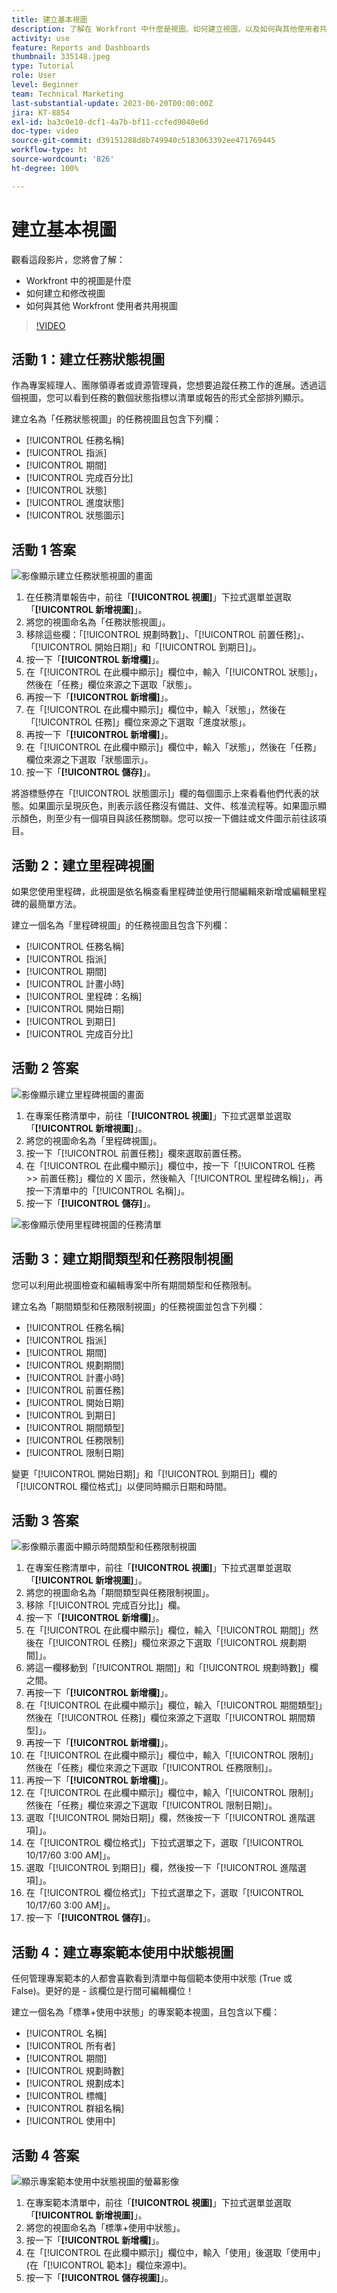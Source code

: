 ```yaml
---
title: 建立基本視圖
description: 了解在 Workfront 中什麼是視圖、如何建立視圖，以及如何與其他使用者共用視圖。
activity: use
feature: Reports and Dashboards
thumbnail: 335148.jpeg
type: Tutorial
role: User
level: Beginner
team: Technical Marketing
last-substantial-update: 2023-06-20T00:00:00Z
jira: KT-8854
exl-id: ba3c0e10-dcf1-4a7b-bf11-ccfed9040e6d
doc-type: video
source-git-commit: d39151288d8b749940c5183063392ee471769445
workflow-type: ht
source-wordcount: '826'
ht-degree: 100%

---
```


# 建立基本視圖

觀看這段影片，您將會了解：

* Workfront 中的視圖是什麼
* 如何建立和修改視圖
* 如何與其他 Workfront 使用者共用視圖

>[!VIDEO](https://video.tv.adobe.com/v/335148/?quality=12&learn=on)

## 活動 1：建立任務狀態視圖

作為專案經理人、團隊領導者或資源管理員，您想要追蹤任務工作的進展。透過這個視圖，您可以看到任務的數個狀態指標以清單或報告的形式全部排列顯示。

建立名為「任務狀態視圖」的任務視圖且包含下列欄：

* [!UICONTROL 任務名稱]
* [!UICONTROL 指派]
* [!UICONTROL 期間]
* [!UICONTROL 完成百分比]
* [!UICONTROL 狀態]
* [!UICONTROL 進度狀態]
* [!UICONTROL 狀態圖示]

## 活動 1 答案

![影像顯示建立任務狀態視圖的畫面](assets/view-exercise.png)

1. 在任務清單報告中，前往「**[!UICONTROL 視圖]**」下拉式選單並選取「**[!UICONTROL 新增視圖]**」。
1. 將您的視圖命名為「任務狀態視圖」。
1. 移除這些欄：「[!UICONTROL 規劃時數]」、「[!UICONTROL 前置任務]」、「[!UICONTROL 開始日期]」和「[!UICONTROL 到期日]」。
1. 按一下「**[!UICONTROL 新增欄]**」。
1. 在「[!UICONTROL 在此欄中顯示]」欄位中，輸入「[!UICONTROL 狀態]」，然後在「任務」欄位來源之下選取「狀態」。
1. 再按一下「**[!UICONTROL 新增欄]**」。
1. 在「[!UICONTROL 在此欄中顯示]」欄位中，輸入「狀態」，然後在「[!UICONTROL 任務]」欄位來源之下選取「進度狀態」。
1. 再按一下「**[!UICONTROL 新增欄]**」。
1. 在「[!UICONTROL 在此欄中顯示]」欄位中，輸入「狀態」，然後在「任務」欄位來源之下選取「狀態圖示」。
1. 按一下「**[!UICONTROL 儲存]**」。

將游標懸停在「[!UICONTROL 狀態圖示]」欄的每個圖示上來看看他們代表的狀態。如果圖示呈現灰色，則表示該任務沒有備註、文件、核准流程等。如果圖示顯示顏色，則至少有一個項目與該任務關聯。您可以按一下備註或文件圖示前往該項目。

## 活動 2：建立里程碑視圖

如果您使用里程碑，此視圖是依名稱查看里程碑並使用行間編輯來新增或編輯里程碑的最簡單方法。

建立一個名為「里程碑視圖」的任務視圖且包含下列欄：

* [!UICONTROL 任務名稱]
* [!UICONTROL 指派]
* [!UICONTROL 期間]
* [!UICONTROL 計畫小時]
* [!UICONTROL 里程碑：名稱]
* [!UICONTROL 開始日期]
* [!UICONTROL 到期日]
* [!UICONTROL 完成百分比]


## 活動 2 答案

![影像顯示建立里程碑視圖的畫面](assets/view-milestone-exercise-1.png)

1. 在專案任務清單中，前往「**[!UICONTROL 視圖]**」下拉式選單並選取「**[!UICONTROL 新增視圖]**」。
1. 將您的視圖命名為「里程碑視圖」。
1. 按一下「[!UICONTROL 前置任務]」欄來選取前置任務。
1. 在「[!UICONTROL 在此欄中顯示]」欄位中，按一下「[!UICONTROL 任務 >> 前置任務]」欄位的 X 圖示，然後輸入「[!UICONTROL 里程碑名稱]」，再按一下清單中的「[!UICONTROL 名稱]」。
1. 按一下「**[!UICONTROL 儲存]**」。

![影像顯示使用里程碑視圖的任務清單](assets/view-milestone-exercise-2.png)

## 活動 3：建立期間類型和任務限制視圖

您可以利用此視圖檢查和編輯專案中所有期間類型和任務限制。

建立名為「期間類型和任務限制視圖」的任務視圖並包含下列欄：

* [!UICONTROL 任務名稱]
* [!UICONTROL 指派]
* [!UICONTROL 期間]
* [!UICONTROL 規劃期間]
* [!UICONTROL 計畫小時]
* [!UICONTROL 前置任務]
* [!UICONTROL 開始日期]
* [!UICONTROL 到期日]
* [!UICONTROL 期間類型]
* [!UICONTROL 任務限制]
* [!UICONTROL 限制日期]

變更「[!UICONTROL 開始日期]」和「[!UICONTROL 到期日]」欄的「[!UICONTROL 欄位格式]」以便同時顯示日期和時間。

## 活動 3 答案

![影像顯示畫面中顯示時間類型和任務限制視圖](assets/view-activity-3.png)

1. 在專案任務清單中，前往「**[!UICONTROL 視圖]**」下拉式選單並選取「**[!UICONTROL 新增視圖]**」。
1. 將您的視圖命名為「期間類型與任務限制視圖」。
1. 移除「[!UICONTROL 完成百分比]」欄。
1. 按一下「**[!UICONTROL 新增欄]**」。
1. 在「[!UICONTROL 在此欄中顯示]」欄位，輸入「[!UICONTROL 期間]」然後在「[!UICONTROL 任務]」欄位來源之下選取「[!UICONTROL 規劃期間]」。
1. 將這一欄移動到「[!UICONTROL 期間]」和「[!UICONTROL 規劃時數]」欄之間。
1. 再按一下「**[!UICONTROL 新增欄]**」。
1. 在「[!UICONTROL 在此欄中顯示]」欄位，輸入「[!UICONTROL 期間類型]」然後在「[!UICONTROL 任務]」欄位來源之下選取「[!UICONTROL 期間類型]」。
1. 再按一下「**[!UICONTROL 新增欄]**」。
1. 在「[!UICONTROL 在此欄中顯示]」欄位中，輸入「[!UICONTROL 限制]」然後在「任務」欄位來源之下選取「[!UICONTROL 任務限制]」。
1. 再按一下「**[!UICONTROL 新增欄]**」。
1. 在「[!UICONTROL 在此欄中顯示]」欄位中，輸入「[!UICONTROL 限制]」然後在「任務」欄位來源之下選取「[!UICONTROL 限制日期]」。
1. 選取「[!UICONTROL 開始日期]」欄，然後按一下「[!UICONTROL 進階選項]」。
1. 在「[!UICONTROL 欄位格式]」下拉式選單之下，選取「[!UICONTROL 10/17/60 3:00 AM]」。
1. 選取「[!UICONTROL 到期日]」欄，然後按一下「[!UICONTROL 進階選項]」。
1. 在「[!UICONTROL 欄位格式]」下拉式選單之下，選取「[!UICONTROL 10/17/60 3:00 AM]」。
1. 按一下「**[!UICONTROL 儲存]**」。

## 活動 4：建立專案範本使用中狀態視圖

任何管理專案範本的人都會喜歡看到清單中每個範本使用中狀態 (True 或 False)。更好的是 - 該欄位是行間可編輯欄位！

建立一個名為「標準+使用中狀態」的專案範本視圖，且包含以下欄：

* [!UICONTROL 名稱]
* [!UICONTROL 所有者]
* [!UICONTROL 期間]
* [!UICONTROL 規劃時數]
* [!UICONTROL 規劃成本]
* [!UICONTROL 標幟]
* [!UICONTROL 群組名稱]
* [!UICONTROL 使用中]


## 活動 4 答案

![顯示專案範本使用中狀態視圖的螢幕影像](assets/view-activity-4.png)

1. 在專案範本清單中，前往「**[!UICONTROL 視圖]**」下拉式選單並選取「**[!UICONTROL 新增視圖]**」。
1. 將您的視圖命名為「標準+使用中狀態」。
1. 按一下「**[!UICONTROL 新增欄]**」。
1. 在「[!UICONTROL 在此欄中顯示]」欄位中，輸入「使用」後選取「使用中」 (在「[!UICONTROL 範本]」欄位來源中)。
1. 按一下「**[!UICONTROL 儲存視圖]**」。
